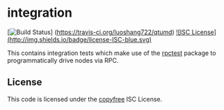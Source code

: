 integration
===========

[![Build Status](http://img.shields.io/travis/luoshang722/qtumd.svg)]
(https://travis-ci.org/luoshang722/qtumd) [![ISC License]
(http://img.shields.io/badge/license-ISC-blue.svg)](http://copyfree.org)

This contains integration tests which make use of the
[rpctest](https://github.com/luoshang722/qtumd/tree/master/rpctest) package to
programmatically drive nodes via RPC.

## License

This code is licensed under the [copyfree](http://copyfree.org) ISC License.
